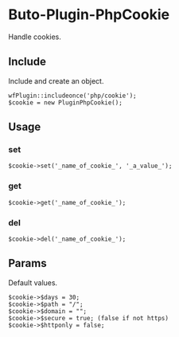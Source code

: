 # Buto-Plugin-PhpCookie

Handle cookies.

## Include
Include and create an object.
```
wfPlugin::includeonce('php/cookie');
$cookie = new PluginPhpCookie();
```

## Usage

### set
```
$cookie->set('_name_of_cookie_', '_a_value_');
```

### get
```
$cookie->get('_name_of_cookie_');
```

### del
```
$cookie->del('_name_of_cookie_');
```

## Params
Default values.
```
$cookie->$days = 30;
$cookie->$path = "/";
$cookie->$domain = "";
$cookie->$secure = true; (false if not https)
$cookie->$httponly = false;
```
